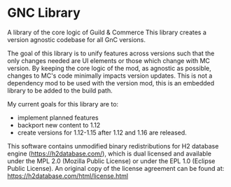 # GNC Library

A library of the core logic of Guild & Commerce
This library creates a version agnostic codebase for all GnC versions.

The goal of this library is to unify features across versions such that 
the only changes needed are UI elements or those which change with MC 
version.  By keeping the core logic of the mod, as agnostic as possible,
changes to MC's code minimally impacts version updates.  This is not a
dependency mod to be used with the version mod, this is an embedded 
library to be added to the build path.

My current goals for this library are to:
- implement planned features
- backport new content to 1.12
- create versions for 1.12-1.15 after 1.12 and 1.16 are released. 


This software contains unmodified binary redistributions for
H2 database engine (https://h2database.com/),
which is dual licensed and available under the MPL 2.0
(Mozilla Public License) or under the EPL 1.0 (Eclipse Public License).
An original copy of the license agreement can be found at:
https://h2database.com/html/license.html